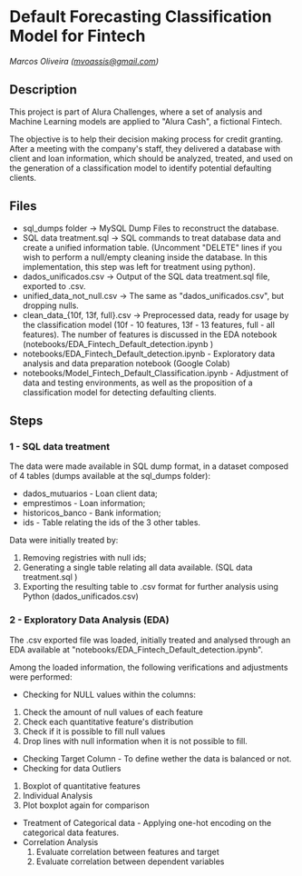 # Default Forecasting Classification Model for Fintech
*Marcos Oliveira (mvoassis@gmail.com)*

## Description

This project is part of Alura Challenges, where a set of analysis and Machine Learning models are applied to "Alura Cash", a fictional Fintech. 

The objective is to help their decision making process for credit granting. After a meeting with the company's staff, they delivered a database with client and loan information, which should be analyzed, treated, and used on the generation of a classification model to identify potential defaulting clients. 

## Files

* sql_dumps folder -> MySQL Dump Files to reconstruct the database.
* SQL data treatment.sql -> SQL commands to treat database data and create a unified information table. (Uncomment "DELETE" lines if you wish to perform a null/empty cleaning inside the database. In this implementation, this step was left for treatment using python).
* dados_unificados.csv -> Output of the SQL data treatment.sql file, exported to .csv. 
* unified_data_not_null.csv -> The same as "dados_unificados.csv", but dropping nulls. 
* clean_data_{10f, 13f, full}.csv -> Preprocessed data, ready for usage by the classification model (10f - 10 features, 13f - 13 features, full - all features). The number of features is discussed in the EDA notebook (notebooks/EDA_Fintech_Default_detection.ipynb ) 
* notebooks/EDA_Fintech_Default_detection.ipynb - Exploratory data analysis and data preparation notebook (Google Colab)
* notebooks/Model_Fintech_Default_Classification.ipynb - Adjustment of data and testing environments, as well as the proposition of a classification model for detecting defaulting clients.

## Steps

### 1 - SQL data treatment

The data were made available in SQL dump format, in a dataset composed of 4 tables (dumps available at the sql_dumps folder):

* dados_mutuarios - Loan client data;
* emprestimos - Loan information;
* historicos_banco - Bank information;
* ids - Table relating the ids of the 3 other tables. 

Data were initially treated by:

1. Removing registries with null ids;
2. Generating a single table relating all data available. (SQL data treatment.sql )
3. Exporting the resulting table to .csv format for further analysis using Python (dados_unificados.csv)


### 2 - Exploratory Data Analysis (EDA)

The .csv exported file was loaded, initially treated and analysed through an EDA available at "notebooks/EDA_Fintech_Default_detection.ipynb".

Among the loaded information, the following verifications and adjustments were performed: 

* Checking for NULL values within the columns: 
1. Check the amount of null values of each feature
2. Check each quantitative feature's distribution
3. Check if it is possible to fill null values
4. Drop lines with null information when it is not possible to fill.

* Checking Target Column - To define wether the data is balanced or not. 
* Checking for data Outliers
1. Boxplot of quantitative features
2. Individual Analysis
3. Plot boxplot again for comparison

* Treatment of Categorical data - Applying one-hot encoding on the categorical data features.
* Correlation Analysis
  1. Evaluate correlation between features and target
  2. Evaluate correlation between dependent variables



